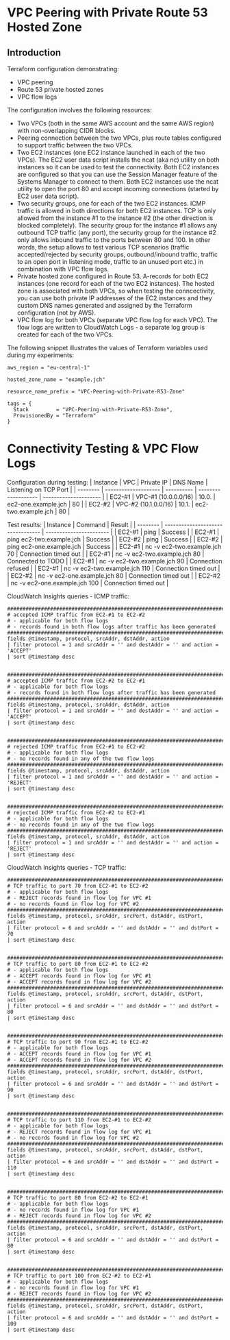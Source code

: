 # VPC Peering with Private Route 53 Hosted Zone

## Introduction
Terraform configuration demonstrating:
* VPC peering
* Route 53 private hosted zones
* VPC flow logs

The configuration involves the following resources:
* Two VPCs (both in the same AWS account and the same AWS region) with non-overlapping CIDR blocks.
* Peering connection between the two VPCs, plus route tables configured to support traffic between the two VPCs.
* Two EC2 instances (one EC2 instance launched in each of the two VPCs). The EC2 user data script installs the ncat (aka nc) utility on both instances so it can be used to test the connectivity. Both EC2 instances are configured so that you can use the Session Manager feature of the Systems Manager to connect to them. Both EC2 instances use the ncat utility to open the port 80 and accept incoming connections (started by EC2 user data script).
* Two security groups, one for each of the two EC2 instances. ICMP traffic is allowed in both directions for both EC2 instances. TCP is only allowed from the instance #1 to the instance #2 (the other direction is blocked completely). The security group for the instance #1 allows any outbound TCP traffic (any port), the security group for the instance #2 only allows inbound traffic to the ports between 80 and 100. In other words, the setup allows to test various TCP scenarios (traffic accepted/rejected by security groups, outbound/inbound traffic, traffic to an open port in listening mode, traffic to an unused port etc.) in combination with VPC flow logs.
* Private hosted zone configured in Route 53. A-records for both EC2 instances (one record for each of the two EC2 instances). The hosted zone is associated with both VPCs, so when testing the conncectivity, you can use both private IP addresses of the EC2 instances and they custom DNS names generated and assigned by the Terraform configuration (not by AWS).
* VPC flow log for both VPCs (separate VPC flow log for each VPC). The flow logs are written to CloudWatch Logs - a separate log group is created for each of the two VPCs.

The following snippet illustrates the values of Terraform variables used during my experiments:
```hcl
aws_region = "eu-central-1"

hosted_zone_name = "example.jch"

resource_name_prefix = "VPC-Peering-with-Private-R53-Zone"

tags = {
  Stack         = "VPC-Peering-with-Private-R53-Zone",
  ProvisionedBy = "Terraform"
}
```

# Connectivity Testing & VPC Flow Logs

Configuration during testing:
| Instance | VPC                  | Private IP | DNS Name            | Listening on TCP Port |
| -------- | -------------------- | ---------- | ------------------- | --------------------- |
| EC2-#1   | VPC-#1 (10.0.0.0/16) | 10.0.      | ec2-one.example.jch | 80                    |
| EC2-#2   | VPC-#2 (10.1.0.0/16) | 10.1.      | ec2-two.example.jch | 80                    |


Test results:
| Instance | Command                           | Result                  |
| -------- | --------------------------------- | ----------------------- |
| EC2-#1   | ping                              | Success                 |
| EC2-#1   | ping ec2-two.example.jch          | Success                 |
| EC2-#2   | ping                              | Success                 |
| EC2-#2   | ping ec2-one.example.jch          | Success                 |
| EC2-#1   | nc -v ec2-two.example.jch 70      | Connection timed out    |
| EC2-#1   | nc -v ec2-two.example.jch 80      | Connected to TODO       |
| EC2-#1   | nc -v ec2-two.example.jch 90      | Connection refused      |
| EC2-#1   | nc -v ec2-two.example.jch 110     | Connection timed out    |
| EC2-#2   | nc -v ec2-one.example.jch 80      | Connection timed out    |
| EC2-#2   | nc -v ec2-one.example.jch 100     | Connection timed out    |


CloudWatch Insights queries - ICMP traffic:
```
####################################################################################
# accepted ICMP traffic from EC2-#1 to EC2-#2
# - applicable for both flow logs
# - records found in both flow logs after traffic has been generated
####################################################################################
fields @timestamp, protocol, srcAddr, dstAddr, action
| filter protocol = 1 and srcAddr = '' and destAddr = '' and action = 'ACCEPT'
| sort @timestamp desc


####################################################################################
# accepted ICMP traffic from EC2-#2 to EC2-#1
# - applicable for both flow logs
# - records found in both flow logs after traffic has been generated
####################################################################################
fields @timestamp, protocol, srcAddr, dstAddr, action
| filter protocol = 1 and srcAddr = '' and destAddr = '' and action = 'ACCEPT'
| sort @timestamp desc


####################################################################################
# rejected ICMP traffic from EC2-#1 to EC2-#2
# - applicable for both flow logs
# - no records found in any of the two flow logs
####################################################################################
fields @timestamp, protocol, srcAddr, dstAddr, action
| filter protocol = 1 and srcAddr = '' and destAddr = '' and action = 'REJECT'
| sort @timestamp desc


####################################################################################
# rejected ICMP traffic from EC2-#2 to EC2-#1
# - applicable for both flow logs
# - no records found in any of the two flow logs
####################################################################################
fields @timestamp, protocol, srcAddr, dstAddr, action
| filter protocol = 1 and srcAddr = '' and destAddr = '' and action = 'REJECT'
| sort @timestamp desc
```


CloudWatch Insights queries - TCP traffic:
```
####################################################################################
# TCP traffic to port 70 from EC2-#1 to EC2-#2
# - applicable for both flow logs
# - REJECT records found in flow log for VPC #1
# - no records found in flow log for VPC #2
####################################################################################
fields @timestamp, protocol, srcAddr, srcPort, dstAddr, dstPort, action
| filter protocol = 6 and srcAddr = '' and dstAddr = '' and dstPort = 70
| sort @timestamp desc


####################################################################################
# TCP traffic to port 80 from EC2-#1 to EC2-#2
# - applicable for both flow logs
# - ACCEPT records found in flow log for VPC #1
# - ACCEPT records found in flow log for VPC #2
####################################################################################
fields @timestamp, protocol, srcAddr, srcPort, dstAddr, dstPort, action
| filter protocol = 6 and srcAddr = '' and dstAddr = '' and dstPort = 80
| sort @timestamp desc


####################################################################################
# TCP traffic to port 90 from EC2-#1 to EC2-#2
# - applicable for both flow logs
# - ACCEPT records found in flow log for VPC #1
# - ACCEPT records found in flow log for VPC #2
####################################################################################
fields @timestamp, protocol, srcAddr, srcPort, dstAddr, dstPort, action
| filter protocol = 6 and srcAddr = '' and dstAddr = '' and dstPort = 90
| sort @timestamp desc


####################################################################################
# TCP traffic to port 110 from EC2-#1 to EC2-#2
# - applicable for both flow logs
# - REJECT records found in flow log for VPC #1
# - no records found in flow log for VPC #2
####################################################################################
fields @timestamp, protocol, srcAddr, srcPort, dstAddr, dstPort, action
| filter protocol = 6 and srcAddr = '' and dstAddr = '' and dstPort = 110
| sort @timestamp desc


####################################################################################
# TCP traffic to port 80 from EC2-#2 to EC2-#1
# - applicable for both flow logs
# - no records found in flow log for VPC #1
# - REJECT records found in flow log for VPC #2
####################################################################################
fields @timestamp, protocol, srcAddr, srcPort, dstAddr, dstPort, action
| filter protocol = 6 and srcAddr = '' and dstAddr = '' and dstPort = 80
| sort @timestamp desc


####################################################################################
# TCP traffic to port 100 from EC2-#2 to EC2-#1
# - applicable for both flow logs
# - no records found in flow log for VPC #1
# - REJECT records found in flow log for VPC #2
####################################################################################
fields @timestamp, protocol, srcAddr, srcPort, dstAddr, dstPort, action
| filter protocol = 6 and srcAddr = '' and dstAddr = '' and dstPort = 100
| sort @timestamp desc
```
